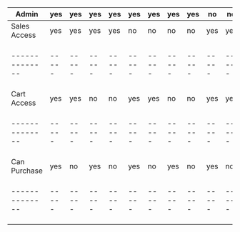 | Admin        | yes | yes | yes | yes | yes | yes | yes | yes | no  | no  | no  | no  | no  | no  | no  | no  |
|--------------|-----|-----|-----|-----|-----|-----|-----|-----|-----|-----|-----|-----|-----|-----|-----|-----|
| Sales Access | yes | yes | yes | yes | no  | no  | no  | no  | yes | yes | yes | yes | no  | no  | no  | no  |
|--------------|-----|-----|-----|-----|-----|-----|-----|-----|-----|-----|-----|-----|-----|-----|-----|-----|
| Cart Access  | yes | yes | no  | no  | yes | yes | no  | no  | yes | yes | no  | no  | yes | yes | no  | no  |
|--------------|-----|-----|-----|-----|-----|-----|-----|-----|-----|-----|-----|-----|-----|-----|-----|-----|
| Can Purchase | yes | no  | yes | no  | yes | no  | yes | no  | yes | no  | yes | no  | yes | no  | yes | no  |
|--------------|-----|-----|-----|-----|-----|-----|-----|-----|-----|-----|-----|-----|-----|-----|-----|-----|

